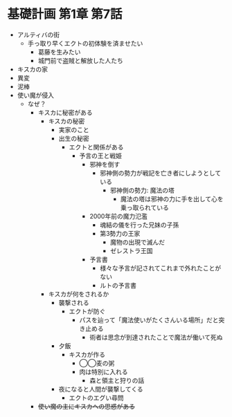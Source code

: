 # 基礎計画 第1章 第7話

- アルティバの街
  - 手っ取り早くエクトの初体験を済ませたい
    - 葛藤を生みたい
    - 城門前で盗賊と解放した人たち
- キスカの家
- 異変
- 泥棒
- 使い魔が侵入
  - なぜ？
    - キスカに秘密がある
      - キスカの秘密
        - 実家のこと
        - 出生の秘密
          - エクトと関係がある
            - 予言の王と戦姫
              - 邪神を倒す
                - 邪神側の勢力が戦記を亡き者にしようとしている
                  - 邪神側の勢力: 魔法の塔
                    - 魔法の塔は邪神の力に手を出して心を乗っ取られている
              - 2000年前の魔力氾濫
                - 魂結の儀を行った兄妹の子孫
                - 第3勢力の王家
                  - 魔物の出現で滅んだ
                  - ゼレストラ王国
              - 予言書
                - 様々な予言が記されてこれまで外れたことがない
                - ルトの予言書
      - キスカが何をされるか
        - 襲撃される
          - エクトが防ぐ
            - パスを辿って「魔法使いがたくさんいる場所」だと突き止める
              - 術者は思念が到達されたことで魔法が働いて死ぬ
        - 夕飯
          - キスカが作る
            - ◯◯麦の粥
            - 肉は特別に入れる
              - 森と領主と狩りの話
        - 夜になると人間が襲撃してくる
          - エクトのエグい尋問
    - ~~使い魔の主にキスカへの思惑がある~~
